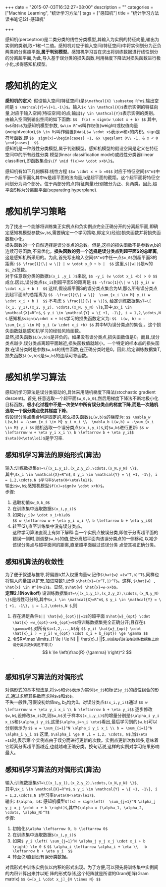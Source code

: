 +++
date = "2015-07-03T16:32:27+08:00"
description = ""
categories = ["Machine Learning", "统计学习方法"]
tags = ["感知机"]
title = "统计学习方法读书笔记(2)-感知机"

+++


感知机(perceptron)是二类分类的线性分类模型,其输入为实例的特征向量,输出为实例的类别,取+1和–1二值。感知机对应于输入空间(特征空间)中将实例划分为正负两类的分离超平面,**属于判别模型**。感知机学习旨在求出将训练数据进行线性划分的分离超平面,为此,导入基于误分类的损失函数,利用梯度下降法对损失函数进行极小化,求得感知机模型。   
<!--more-->    
   

# 感知机的定义
**感知机的定义**:  假设输入空间(特征空间)是`$\mathcal{X} \subseteq R^n$`,输出空间是 `$ \mathcal{Y}=\{+1,-1\}$`。输入`$x \in \mathcal{X}$`表示实例的特征向量,对应于输入空间(特征空间)的点;输出`$y \in \mathcal{Y}$`表示实例的类别。由输入空间到输出空间的如下函数:
`$$  f(x) = sign(w \cdot x + b) $$`
其中, `$w$`和`$b$`为感知机模型参数, `$w\in R^n$`叫作权值(weight)或权值向量(weightvector),`$b \in R$`叫作偏置(bias),`$w \cdot x$`表示w和x的内积。sign是符号函数,即
	`$$  sign(x)=\begin{cases}
		+1, &x \geqslant 0\\
		-1, & x < 0
		\end{cases}  $$`   
感知机是一种线性分类模型,属于判别模型。感知机模型的假设空间是定义在特征空间中的所有线性分类
模型(linear classification	model)或线性分类器(linear	 classifier),即函数集合`$\{f \mid f(x)=w \cdot x+b\}$`。   

感知机有如下几何解释:线性方程 `$$w \cdot x + b =0$$`
对应于特征空间`$R^n$`中的一个超平面S,其中w是超平面的法向量,b是超平面的截距。这个超平面将特征空间划分为两个部分。位于两部分的点(特征向量)分别被分为正、负两类。因此,超平面S称为分离超平面(separating	hyperplane).   

# 感知机学习策略

为了找出一个能够将训练集正实例点和负实例点完全正确分开的分离超平面,即确定感知机模型参数`$w,b$`,需要确定一个学习策略,即定义(经验)损失函数并将损失函数极小化。   
损失函数的一个自然选择是误分类点的总数。但是,这样的损失函数不是参数w,b的连续可导函数,不易优化。**损失函数的另一个选择是误分类点到超平面S的总距离**,这是感知机所采用的。为此,首先写出输入空间`$R^n$`中任一点`$x_0$`到超平面S的距离:
`$$ \frac{1}{\| w \|} | w \cdot x_0 + b |  $$`
 这里,`$||w||$`是w的`$L_2$`范数。   
 对于任意误分类的数据`$(x_i ,y_i )$`来说,
 `$$ -y_i (w \cdot x_i +b) > 0 $$`
 成立.因此,误分类点`$x_i$`到超平面S的距离是
`$$ -\frac{1}{\| w \|} y_i( w \cdot x_i + b )  $$`
这样,假设超平面S的误分类点集合为M,那么所有误分类点到超平面S的总距离为
`$$ -\frac{1}{\| w \|}  \sum_{x_i \in M} y_i( w \cdot x_i + b )  $$`
不考虑 `$ \frac{1}{\| w \|}$`, 给定训练数据集`$T=\{ (x_1, y_1),(x_2, y_2), \cdots,(x_N, y_N) \}$`,其中,`$x_i \in \mathcal{X}=R^n$`, `$ y_i \in \mathcal{Y} = \{ +1, -1\}, i = 1,2,\cdots,N $`.感知机`$sign(w\cdot x + b)$`学习的损失函数定义为:
`$$  L(w, b) = -\sum_{x_i \in M} y_i (w \cdot x_i +b) $$`
其中M为误分类点的集合,。这个损失函数就是感知机学习的经验风险函数。   
显然,损失函数`$L(w,b)$`是非负的。如果没有误分类点,损失函数值是0。而且,误分类点越少,误分类点离超平面越近,损失函数值就越小。一个特定的样本点的损失函数:在误分类时是参数`$w,b$`的线性函数,在正确分类时是0。因此,给定训练数据集T,损失函数`$L(w,b)$`是`$w,b$`的连续可导函数。


# 感知机学习算法
感知机学习算法是误分类驱动的,具体采用随机梯度下降法(stochastic	gradient descent)。首先,任意选取一个超平面`$w_0,b_0$`,然后用梯度下降法不断地极小化目标函数。**极小化过程中不是一次使M中所有误分类点的梯度下降,而是一次随机选取一个误分类点使其梯度下降**。   
假设误分类点集合M是固定的,那么损失函数`$L(w,b)$`的梯度为:
`$$ \nabla_w L(w,b) = -\sum_{x_i \in M} y_i x_i \\ 
\nabla_b L(w,b) = -\sum_{x_i \in M} y_i $$`
随机选取一个误分类点`$(x_i,y_i)$`,对`$w,b$`进行更新:
`$$ w \leftarrow w + \eta y_i x_i \\
b \leftarrow b + \eta y_i$$`
`$\eta(0<\eta\le1)$`是学习率.   

## 感知机学习算法的原始形式(算法)

输入:训练数据集`$T=\{(x_1,y_1),(x_2,y_2),\cdots,(x_N,y_N) \}$`,   
其中,`$x_i \in \mathcal{X}=R^n$`, `$ y_i \in \mathcal{Y} = \{ +1, -1\}, i = 1,2,\cdots,N $学习率$\eta(0<\eta\le1)$`.    
输出:`$w,b$`;感知机模型`$f(x)=sign(w \cdot x+b)$`。   
步骤:   

1. 选取初值`$w_0,b_0$`   
2. 在训练集中选取数据`$(x_i,y_i)$`   
3. 如果`$y_i(w \cdot x_i+b)≤0$`   
`$$ w \leftarrow w + \eta y_i x_i \\
b \leftarrow b + \eta y_i$$`
4. 转至(2),直至训练集中没有误分类点。   
这种学习算法直观上有如下解释:当一个实例点被误分类,即位于分离超平面的错误一侧时,则调整`$w,b$`的值,使分离超平面向该误分类点的一侧移动,以减少该误分类点与超平面间的距离,直至超平面越过该误分类
点使其被正确分类。


## 感知机算法的收敛性
为了便于叙述与推导,将偏置b并入权重向量w,记作`$\hat{w} =(w^T,b)^T$`,同样也将输入向量加以扩充,加进常数1,记作 `$\hat{x}=(x^T,1)^T$`。这样, `$\hat{w} , \hat{x} \in R^{N+1}$`。显然, `$\hat{w} \hat{x}=w·x+b$`。   
**定理2.1(Novikoff)** 设训练数据集`$T=\{(x_1,y_1),(x_2,y_2),\cdots,(x_N,y_N) \}$`是线性可分的,其中`$x_i \in \mathcal{X}=R^n$`, `$ y_i \in \mathcal{Y} = \{ +1, -1\}, i = 1,2,\cdots,N $`,则   

1. 存在满足条件`$|| \hat{w}_{opt}||=1$`的超平面 `$\hat{w}_{opt} \cdot  \hat{x} =w_{opt}·x+b_{opt}=0$`将训练数据集完全正确分开;且存在`$ \gamma>0$`,对所有`$i=1,2,...,N$`有
`$$ y_i( \hat{w}_{opt} \cdot  \hat{x}_i ) = y_i( w_{opt} \cdot x_i + b_{opt}) \ge \gamma $$`
2. 令$R=\max \limits_{1 \le i \le N} || \hat{x}_i ||$` ,则感知机算法在训练数据集上的误分类次数k满足不等式:
`$$ k \le \left(\frac{R} {\gamma} \right)^2  $$`

## 感知机学习算法的对偶形式
对偶形式的基本想法是,将`$w$`和`$b$`表示为实例`$x_i$`和标记`$y_i$`的线性组合的形式,通过求解其系数而求得`$w$`和`$b$`。    
不失一般性,可假设初始值$w_0,b_0$均为0。对误分类点`$(x_i,y_i)$`通过
`$$ w \leftarrow w + \eta y_i x_i \\
b \leftarrow b + \eta y_i$$`
逐步修改`$w,b$`,设修改`$n_i$`次,则`$w,b$`关于样本`$(x_i,y_i)$`的增量分别是`$\alpha_i y_i x_i$`和`$\alpha_i y_i$`,这里`$\alpha_i=n_i \eta$`看出,最后学习到的`$w,b$`可以分别表示为
`$$ w = \sum_{i=1}^N \alpha_i y_i x_i \\
	 b = \sum_{i=1}^N \alpha_i y_i $$`
这里, `$\alpha_i \ge 0 ,i = 1,2, \cdots, N$`,当`$\eta =1$`时,表示第i个实例点由于误分而进行更新的次数。实例点更新次数越多,意味着它距离分离超平面越近,也就越难正确分类。换句话说,这样的实例对学习结果影响最大。

## 感知机学习算法的对偶形式(算法)
输入:训练数据集`$T=\{(x_1,y_1),(x_2,y_2),\cdots,(x_N,y_N) \}$`,   
其中,`$x_i \in \mathcal{X}=R^n$`, `$ y_i \in \mathcal{Y} = \{ +1, -1\}, i = 1,2,\cdots,N $`学习率`$\eta(0<\eta\le1)$`.    
输出: `$\alpha, b$`: 感知机模型`$f(x) = sign\left(  \sum_{j=1}^N \alpha_j y_j x_j \cdot x + b \right)$`,其中`$\alpha = (\alpha_1, \alpha_2, \cdots, \alpha_N)^T$`   
步骤:   

1. 初始化`$\alpha \leftarrow 0, b \leftarrow 0$`
2. 在训练集中选取数据`$(x_i,y_i)$`
3. 如果`$ y_i \left( \sum_{j=1}^N \alpha_j y_j x_j \cdot x_i + b  \right) \le 0 $`
`$$ \alpha_i \leftarrow \alpha_i + \eta \\  
	b \leftarrow b + \eta y_i  $$`
4. 转至(2)直到没有误分类数据。   

对偶形式中训练实例仅以内积的形式出现。为了方便,可以预先将训练集中实例间的内积计算出来并以矩
阵的形式存储,这个矩阵就是所谓的Gram矩阵(Gram	matrix)
`$$ G=[x_i \cdot x_j]_{N \times N} $$`
